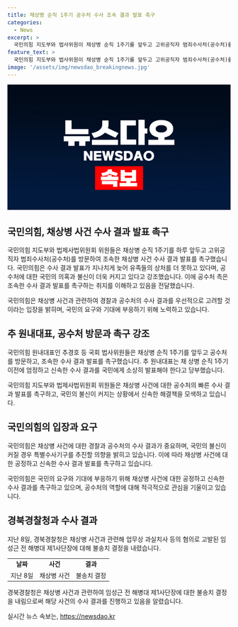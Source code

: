 ```yaml
---
title: 채상병 순직 1주기 공수처 수사 조속 결과 발표 촉구
categories:
  - News
excerpt: >
  국민의힘 지도부와 법사위원이 채상병 순직 1주기를 앞두고 고위공직자 범죄수사처(공수처)를 방문하여 조속한 수사 결과 발표를 촉구했다. 국민의힘이 공수처에게 불신이 커지고 있다고 지적하며, 결과 발표를 촉구했다. 공수처는 수사를 진행 중이며 결과 발표 일정은 말할 수 없다고 응답했다. 국민의힘은 채상병 사건에 대해 경찰과 공수처의 수사 결과를 지켜보며, 국민의 눈높이에 맞는 결과가 나오지 않을 경우 특검을 추진할 의향이 있음을 밝혔다.
feature_text: >
  국민의힘 지도부와 법사위원이 채상병 순직 1주기를 앞두고 고위공직자 범죄수사처(공수처)를 방문하여 조속한 수사 결과 발표를 촉구했다. 국민의힘이 공수처에게 불신이 커지고 있다고 지적하며, 결과 발표를 촉구했다. 공수처는 수사를 진행 중이며 결과 발표 일정은 말할 수 없다고 응답했다. 국민의힘은 채상병 사건에 대해 경찰과 공수처의 수사 결과를 지켜보며, 국민의 눈높이에 맞는 결과가 나오지 않을 경우 특검을 추진할 의향이 있음을 밝혔다.
image: '/assets/img/newsdao_breakingnews.jpg'
---
```


<p><img src="/assets/img/newsdao_breakingnews.jpg" alt="ranknews 속보" /></p>

<h2 data-ke-size="size26">국민의힘, 채상병 사건 수사 결과 발표 촉구</h2>

<p>국민의힘 지도부와 법제사법위원회 위원들은 채상병 순직 1주기를 하루 앞두고 고위공직자 범죄수사처(공수처)를 방문하여 조속한 채상병 사건 수사 결과 발표를 촉구했습니다. 국민의힘은 수사 결과 발표가 지나치게 늦어 유족들의 상처를 더 못하고 있다며, 공수처에 대한 국민의 의혹과 불신이 더욱 커지고 있다고 강조했습니다. 이에 공수처 측은 조속한 수사 결과 발표를 촉구하는 취지를 이해하고 있음을 전달했습니다.</p>

<p data-ke-size="size16">국민의힘은 채상병 사건과 관련하여 경찰과 공수처의 수사 결과를 우선적으로 고려할 것이라는 입장을 밝히며, 국민의 요구와 기대에 부응하기 위해 노력하고 있습니다.</p>

<h2 data-ke-size="size26">추 원내대표, 공수처 방문과 촉구 강조</h2>

<p>국민의힘 원내대표인 추경호 등 국회 법사위원들은 채상병 순직 1주기를 앞두고 공수처를 방문하고, 조속한 수사 결과 발표를 촉구했습니다. 추 원내대표는 채 상병 순직 1주기 이전에 엄정하고 신속한 수사 결과를 국민에게 소상히 발표해야 한다고 당부했습니다.</p>

<p data-ke-size="size16">국민의힘 지도부와 법제사법위원회 위원들은 채상병 사건에 대한 공수처의 빠른 수사 결과 발표를 촉구하고, 국민의 불신이 커지는 상황에서 신속한 해결책을 모색하고 있습니다.</p>

<h2 data-ke-size="size26">국민의힘의 입장과 요구</h2>

<p>국민의힘은 채상병 사건에 대한 경찰과 공수처의 수사 결과가 중요하며, 국민의 불신이 커질 경우 특별수사기구를 추진할 의향을 밝히고 있습니다. 이에 따라 채상병 사건에 대한 공정하고 신속한 수사 결과 발표를 촉구하고 있습니다.</p>

<p data-ke-size="size16">국민의힘은 국민의 요구와 기대에 부응하기 위해 채상병 사건에 대한 공정하고 신속한 수사 결과를 촉구하고 있으며, 공수처의 역할에 대해 적극적으로 관심을 기울이고 있습니다.</p>

<h2 data-ke-size="size26">경북경찰청과 수사 결과</h2>

<p>지난 8일, 경북경찰청은 채상병 사건과 관련해 업무상 과실치사 등의 혐의로 고발된 임성근 전 해병대 제1사단장에 대해 불송치 결정을 내렸습니다.</p>

<table>
  <tr>
    <td style="text-align: center; height: 17px;"><b>날짜</b></td>
    <td style="text-align: center; height: 17px;"><b>사건</b></td>
    <td style="text-align: center; height: 17px;"><b>결과</b></td>
  </tr>
  <tr>
    <td style="text-align: center; height: 17px;">지난 8일</td>
    <td style="text-align: center; height: 17px;">채상병 사건</td>
    <td style="text-align: center; height: 17px;">불송치 결정</td>
  </tr>
</table>

<p data-ke-size="size16">경북경찰청은 채상병 사건과 관련하여 임성근 전 해병대 제1사단장에 대한 불송치 결정을 내림으로써 해당 사건의 수사 결과를 진행하고 있음을 알렸습니다.</p>
실시간 뉴스 속보는, <a href="https://newsdao.kr" rel="dofollow">https://newsdao.kr</a>


